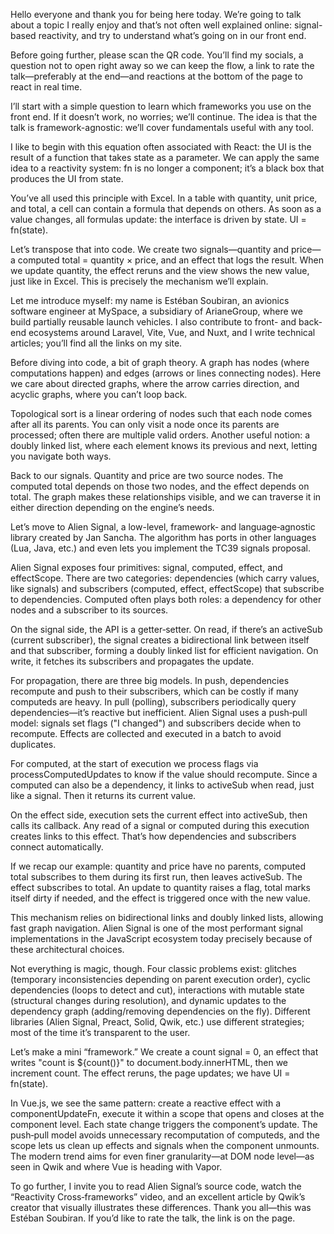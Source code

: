 Hello everyone and thank you for being here today. We’re going to talk about a topic I really enjoy and that’s not often well explained online: signal-based reactivity, and try to understand what’s going on in our front end.

Before going further, please scan the QR code. You’ll find my socials, a question not to open right away so we can keep the flow, a link to rate the talk—preferably at the end—and reactions at the bottom of the page to react in real time.

I’ll start with a simple question to learn which frameworks you use on the front end. If it doesn’t work, no worries; we’ll continue. The idea is that the talk is framework-agnostic: we’ll cover fundamentals useful with any tool.

I like to begin with this equation often associated with React: the UI is the result of a function that takes state as a parameter. We can apply the same idea to a reactivity system: fn is no longer a component; it’s a black box that produces the UI from state.

You’ve all used this principle with Excel. In a table with quantity, unit price, and total, a cell can contain a formula that depends on others. As soon as a value changes, all formulas update: the interface is driven by state. UI = fn(state).

Let’s transpose that into code. We create two signals—quantity and price—a computed total = quantity × price, and an effect that logs the result. When we update quantity, the effect reruns and the view shows the new value, just like in Excel. This is precisely the mechanism we’ll explain.

Let me introduce myself: my name is Estéban Soubiran, an avionics software engineer at MySpace, a subsidiary of ArianeGroup, where we build partially reusable launch vehicles. I also contribute to front- and back-end ecosystems around Laravel, Vite, Vue, and Nuxt, and I write technical articles; you’ll find all the links on my site.

Before diving into code, a bit of graph theory. A graph has nodes (where computations happen) and edges (arrows or lines connecting nodes). Here we care about directed graphs, where the arrow carries direction, and acyclic graphs, where you can’t loop back.

Topological sort is a linear ordering of nodes such that each node comes after all its parents. You can only visit a node once its parents are processed; often there are multiple valid orders. Another useful notion: a doubly linked list, where each element knows its previous and next, letting you navigate both ways.

Back to our signals. Quantity and price are two source nodes. The computed total depends on those two nodes, and the effect depends on total. The graph makes these relationships visible, and we can traverse it in either direction depending on the engine’s needs.

Let’s move to Alien Signal, a low-level, framework‑ and language‑agnostic library created by Jan Sancha. The algorithm has ports in other languages (Lua, Java, etc.) and even lets you implement the TC39 signals proposal.

Alien Signal exposes four primitives: signal, computed, effect, and effectScope. There are two categories: dependencies (which carry values, like signals) and subscribers (computed, effect, effectScope) that subscribe to dependencies. Computed often plays both roles: a dependency for other nodes and a subscriber to its sources.

On the signal side, the API is a getter‑setter. On read, if there’s an activeSub (current subscriber), the signal creates a bidirectional link between itself and that subscriber, forming a doubly linked list for efficient navigation. On write, it fetches its subscribers and propagates the update.

For propagation, there are three big models. In push, dependencies recompute and push to their subscribers, which can be costly if many computeds are heavy. In pull (polling), subscribers periodically query dependencies—it’s reactive but inefficient. Alien Signal uses a push‑pull model: signals set flags ("I changed") and subscribers decide when to recompute. Effects are collected and executed in a batch to avoid duplicates.

For computed, at the start of execution we process flags via processComputedUpdates to know if the value should recompute. Since a computed can also be a dependency, it links to activeSub when read, just like a signal. Then it returns its current value.

On the effect side, execution sets the current effect into activeSub, then calls its callback. Any read of a signal or computed during this execution creates links to this effect. That’s how dependencies and subscribers connect automatically.

If we recap our example: quantity and price have no parents, computed total subscribes to them during its first run, then leaves activeSub. The effect subscribes to total. An update to quantity raises a flag, total marks itself dirty if needed, and the effect is triggered once with the new value.

This mechanism relies on bidirectional links and doubly linked lists, allowing fast graph navigation. Alien Signal is one of the most performant signal implementations in the JavaScript ecosystem today precisely because of these architectural choices.

Not everything is magic, though. Four classic problems exist: glitches (temporary inconsistencies depending on parent execution order), cyclic dependencies (loops to detect and cut), interactions with mutable state (structural changes during resolution), and dynamic updates to the dependency graph (adding/removing dependencies on the fly). Different libraries (Alien Signal, Preact, Solid, Qwik, etc.) use different strategies; most of the time it’s transparent to the user.

Let’s make a mini “framework.” We create a count signal = 0, an effect that writes "count is ${count()}" to document.body.innerHTML, then we increment count. The effect reruns, the page updates; we have UI = fn(state).

In Vue.js, we see the same pattern: create a reactive effect with a componentUpdateFn, execute it within a scope that opens and closes at the component level. Each state change triggers the component’s update. The push‑pull model avoids unnecessary recomputation of computeds, and the scope lets us clean up effects and signals when the component unmounts. The modern trend aims for even finer granularity—at DOM node level—as seen in Qwik and where Vue is heading with Vapor.

To go further, I invite you to read Alien Signal’s source code, watch the “Reactivity Cross‑frameworks” video, and an excellent article by Qwik’s creator that visually illustrates these differences. Thank you all—this was Estéban Soubiran. If you’d like to rate the talk, the link is on the page.
